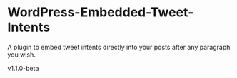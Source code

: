 # WordPress-Embedded-Tweet-Intents
A plugin to embed tweet intents directly into your posts after any paragraph you wish.

v1.1.0-beta

